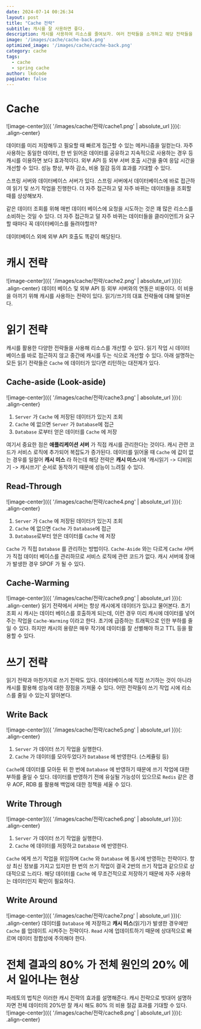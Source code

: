```yaml
---
date: 2024-07-14 00:26:34
layout: post
title: "Cache 전략"
subtitle: 캐시를 잘 사용하면 좋다.
description: 캐시를 사용하여 리소스를 줄여보자. 여러 전략들을 소개하고 해당 전략들을 조합해 상황에 맞게 올바르게 사용해보자.
image: '/images/cache/cache-back.png'
optimized_image: '/images/cache/cache-back.png'
category: cache
tags: 
  - cache
  - spring cache
author: lkdcode
paginate: false
---
```


# Cache
![image-center]({{ '/images/cache/전략/cache1.png' | absolute_url }}){: .align-center}

데이터를 미리 저장해두고 필요할 때 빠르게 접근할 수 있는 메커니즘을 일컫는다. 자주 사용하는 동일한 데이터, 한 번 읽어온 데이터를 공유하고 지속적으로 사용하는 경우 등 캐시를 이용하면 보다 효과적이다. 외부 API 등 외부 서버 호출 시간을 줄여 응답 시간을 개선할 수 있다. 성능 향상, 부하 감소, 비용 절감 등의 효과를 기대할 수 있다.  

스프링 서버와 데이터베이스 서버가 있다. 스프링 서버에서 데이터베이스에 바로 접근하여 읽기 및 쓰기 작업을 진행한다. 더 자주 접근하고 덜 자주 바뀌는 데이터들을 조회할 때를 상상해보자.  

같은 데이터 조회를 위해 매번 데이터 베이스에 요청을 시도하는 것은 꽤 많은 리소스를 소비하는 것일 수 있다. 더 자주 접근하고 덜 자주 바뀌는 데이터들을 클라이언트가 요구할 때마다 꼭 데이터베이스를 들려야할까?  

데이터베이스 외에 외부 API 호출도 똑같이 해당된다.  

# 캐시 전략
![image-center]({{ '/images/cache/전략/cache2.png' | absolute_url }}){: .align-center}
데이터 베이스 및 외부 API 등 외부 서버와의 연동은 비용이다. 이 비용을 아끼기 위해 캐시를 사용하는 전략이 있다. 읽기/쓰기의 대표 전략들에 대해 알아본다.  

# 읽기 전략  
캐시를 활용한 다양한 전략들을 사용해 리소스를 개선할 수 있다. 읽기 작업 시 데이터 베이스를 바로 접근하지 않고 중간에 캐시를 두는 식으로 개선할 수 있다. 아래 설명하는 모든 읽기 전략들은 `Cache` 에 데이터가 있다면 리턴하는 대전제가 있다.  

## Cache-aside (Look-aside)  
![image-center]({{ '/images/cache/전략/cache3.png' | absolute_url }}){: .align-center}
1. `Server` 가 `Cache` 에 저장된 데이터가 있는지 조회  
2. `Cache` 에 없으면 `Server` 가 `Database`에 접근  
3. `Database` 로부터 얻은 데이터를 `Cache` 에 저장  

여기서 중요한 점은 **애플리케이션 서버** 가 직접 캐시를 관리한다는 것이다. 캐시 관련 코드가 서비스 로직에 추가되어 복잡도가 증가된다. 데이터를 읽어올 때 `Cache` 에 값이 없는 경우를 일컬어 **캐시 미스** 라 하는데 해당 전략은 **캐시 미스**시에 '캐시읽기 -> 디비읽기 -> 캐시쓰기' 순서로 동작하기 때문에 성능이 느려질 수 있다.  

## Read-Through  
![image-center]({{ '/images/cache/전략/cache4.png' | absolute_url }}){: .align-center}
1. `Server` 가 `Cache` 에 저장된 데이터가 있는지 조회  
2. `Cache` 에 없으면 `Cache` 가 `Database`에 접근  
3. `Database`로부터 얻은 데이터를 `Cache` 에 저장  

`Cache` 가 직접 `Database` 를 관리하는 방법이다. `Cache-Aside` 와는 다르게 `Cache` 서버가 직접 데이터 베이스를 관리하므로 서비스 로직에 관련 코드가 없다. 캐시 서버에 장애가 발생한 경우 SPOF 가 될 수 있다.  

## Cache-Warming
![image-center]({{ '/images/cache/전략/cache9.png' | absolute_url }}){: .align-center}
읽기 전략에서 서버는 항상 캐시에게 데이터가 있냐고 물어본다. 초기 조회 시 캐시는 데이터 베이스를 호출하게 되는데, 이런 경우 미리 캐시에 데이터를 넣어주는 작업을 `Cache-Warming` 이라고 한다. 초기에 급증하는 트래픽으로 인한 부하를 줄일 수 있다. 하지만 캐시의 용량은 매우 작기에 데이터를 잘 선별해야 하고 TTL 등을 활용할 수 있다.  

# 쓰기 전략
읽기 전략과 마찬가지로 쓰기 전략도 있다. 데이터베이스에 직접 쓰기하는 것이 아니라 캐시를 활용해 성능에 대한 장점을 가져올 수 있다. 어떤 전략들이 쓰기 작업 시에 리소스를 줄일 수 있는지 알아본다.  

## Write Back
![image-center]({{ '/images/cache/전략/cache5.png' | absolute_url }}){: .align-center}
1. `Server` 가 데이터 쓰기 작업을 실행한다.  
2. `Cache` 가 데이터를 모아두었다가 `Database` 에 반영한다. (스케쥴링 등)  

`Cache`에 데이터를 모아둔 뒤 한 번에 `Database` 에 반영하기 때문에 쓰기 작업에 대한 부하를 줄일 수 있다. 데이터를 반영하기 전에 유실될 가능성이 있으므로 `Redis` 같은 경우 AOF, RDB 를 활용해 백업에 대한 정책을 세울 수 있다.  

## Write Through
![image-center]({{ '/images/cache/전략/cache6.png' | absolute_url }}){: .align-center}
1. `Server` 가 데이터 쓰기 작업을 실행한다.  
2. `Cache` 에 데이터를 저장하고 `Database` 에 반영한다.  

`Cache` 에게 쓰기 작업을 위임하며 `Cache` 와 `Database` 에 동시에 반영하는 전략이다. 항상 최신 정보를 가지고 있지만 한 번의 쓰기 작업이 결국 2번의 쓰기 작업과 같으므로 상대적으로 느리다. 해당 데이터를 `Cache` 에 무조건적으로 저장하기 때문에 자주 사용하는 데이터인지 확인이 필요하다.  

## Write Around
![image-center]({{ '/images/cache/전략/cache7.png' | absolute_url }}){: .align-center}
데이터를 `Database` 에 저장하고 **캐시 미스**(읽기)가 발생한 경우에만 `Cache` 를 업데이트 시켜주는 전략이다. `Read` 시에 업데이트하기 때문에 상대적으로 빠르며 데이터 정합성에 주의해야 한다.  

# 전체 결과의 80% 가 전체 원인의 20% 에서 일어나는 현상
파레토의 법칙은 이러한 캐시 전략의 효과를 설명해준다. 캐시 전략으로 빗대어 설명하자면 전체 데이터의 20%만 잘 캐시 해도 80% 의 비용 절감 효과를 기대할 수 있다.  
![image-center]({{ '/images/cache/전략/cache8.png' | absolute_url }}){: .align-center}
